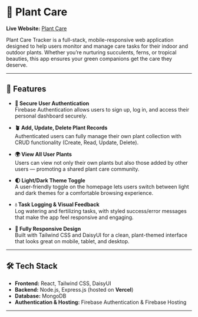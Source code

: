 # 🌿 Plant Care

**Live Website:** [Plant Care](https://plant-care-app-d7978.web.app/)

Plant Care Tracker is a full-stack, mobile-responsive web application designed to help users monitor and manage care tasks for their indoor and outdoor plants. Whether you’re nurturing succulents, ferns, or tropical beauties, this app ensures your green companions get the care they deserve.

---

## 🌟 Features

- **🔐 Secure User Authentication**  
  Firebase Authentication allows users to sign up, log in, and access their personal dashboard securely.

- **🪴 Add, Update, Delete Plant Records**  
  Authenticated users can fully manage their own plant collection with CRUD functionality (Create, Read, Update, Delete).

- **🌍 View All User Plants**  
  Users can view not only their own plants but also those added by other users — promoting a shared plant care community.

- **🌓 Light/Dark Theme Toggle**  
  A user-friendly toggle on the homepage lets users switch between light and dark themes for a comfortable browsing experience.

- **💧 Task Logging & Visual Feedback**  
  Log watering and fertilizing tasks, with styled success/error messages that make the app feel responsive and engaging.

- **📱 Fully Responsive Design**  
  Built with Tailwind CSS and DaisyUI for a clean, plant-themed interface that looks great on mobile, tablet, and desktop.

---

## 🛠 Tech Stack

- **Frontend:** React, Tailwind CSS, DaisyUI  
- **Backend:** Node.js, Express.js (hosted on **Vercel**)  
- **Database:** MongoDB 
- **Authentication & Hosting:** Firebase Authentication & Firebase Hosting  

---